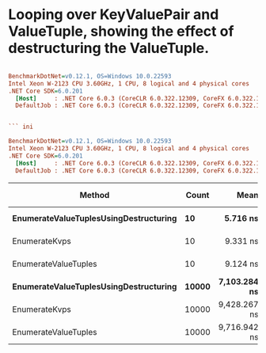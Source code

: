 # Looping over KeyValuePair and ValueTuple, showing the effect of destructuring the ValueTuple.

``` ini

BenchmarkDotNet=v0.12.1, OS=Windows 10.0.22593
Intel Xeon W-2123 CPU 3.60GHz, 1 CPU, 8 logical and 4 physical cores
.NET Core SDK=6.0.201
  [Host]     : .NET Core 6.0.3 (CoreCLR 6.0.322.12309, CoreFX 6.0.322.12309), X64 RyuJIT
  DefaultJob : .NET Core 6.0.3 (CoreCLR 6.0.322.12309, CoreFX 6.0.322.12309), X64 RyuJIT


``` ini

BenchmarkDotNet=v0.12.1, OS=Windows 10.0.22593
Intel Xeon W-2123 CPU 3.60GHz, 1 CPU, 8 logical and 4 physical cores
.NET Core SDK=6.0.201
  [Host]     : .NET Core 6.0.3 (CoreCLR 6.0.322.12309, CoreFX 6.0.322.12309), X64 RyuJIT
  DefaultJob : .NET Core 6.0.3 (CoreCLR 6.0.322.12309, CoreFX 6.0.322.12309), X64 RyuJIT


```
|                                 Method | Count |         Mean |       Error |      StdDev | Gen 0 | Gen 1 | Gen 2 | Allocated |
|--------------------------------------- |------ |-------------:|------------:|------------:|------:|------:|------:|----------:|
| **EnumerateValueTuplesUsingDestructuring** |    **10** |     **5.716 ns** |   **0.1504 ns** |   **0.2554 ns** |     **-** |     **-** |     **-** |         **-** |
|                          EnumerateKvps |    10 |     9.331 ns |   0.2212 ns |   0.3874 ns |     - |     - |     - |         - |
|                   EnumerateValueTuples |    10 |     9.124 ns |   0.2184 ns |   0.4103 ns |     - |     - |     - |         - |
| **EnumerateValueTuplesUsingDestructuring** | **10000** | **7,103.284 ns** | **140.7134 ns** | **201.8069 ns** |     **-** |     **-** |     **-** |         **-** |
|                          EnumerateKvps | 10000 | 9,428.267 ns | 173.9791 ns | 243.8944 ns |     - |     - |     - |         - |
|                   EnumerateValueTuples | 10000 | 9,716.942 ns | 192.1029 ns | 379.1924 ns |     - |     - |     - |         - |
